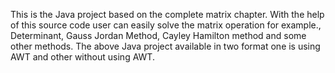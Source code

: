 This is the Java project based on the complete matrix chapter. With the help of this source code user can easily solve the matrix operation for example., Determinant, 
Gauss Jordan Method, Cayley Hamilton method and some other methods. The above Java project available in two format one is using AWT and other without using AWT.
